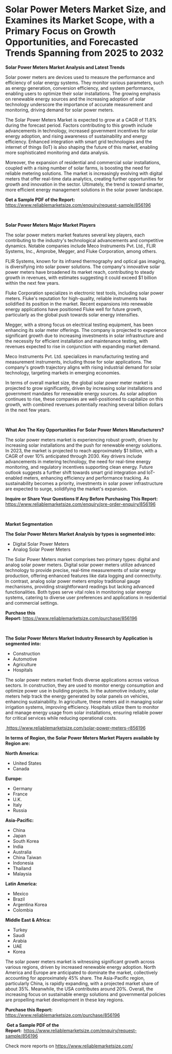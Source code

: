 <p><h1>Solar Power Meters Market Size, and Examines its Market Scope, with a Primary Focus on Growth Opportunities, and Forecasted Trends Spanning from 2025 to 2032</h1></p><p><strong>Solar Power Meters Market Analysis and Latest Trends</strong></p>
<p><p>Solar power meters are devices used to measure the performance and efficiency of solar energy systems. They monitor various parameters, such as energy generation, conversion efficiency, and system performance, enabling users to optimize their solar installations. The growing emphasis on renewable energy sources and the increasing adoption of solar technology underscore the importance of accurate measurement and monitoring, driving demand for solar power meters.</p><p>The Solar Power Meters Market is expected to grow at a CAGR of 11.8% during the forecast period. Factors contributing to this growth include advancements in technology, increased government incentives for solar energy adoption, and rising awareness of sustainability and energy efficiency. Enhanced integration with smart grid technologies and the internet of things (IoT) is also shaping the future of this market, enabling more sophisticated monitoring and data analysis.</p><p>Moreover, the expansion of residential and commercial solar installations, coupled with a rising number of solar farms, is boosting the need for reliable metering solutions. The market is increasingly evolving with digital meters that offer real-time data analytics, creating further opportunities for growth and innovation in the sector. Ultimately, the trend is toward smarter, more efficient energy management solutions in the solar power landscape.</p></p>
<p><strong>Get a Sample PDF of the Report:&nbsp;</strong> <a href="https://www.reliablemarketsize.com/enquiry/request-sample/856196?utm_campaign=3114&utm_medium=2&utm_source=Github&utm_content=ia&utm_term=08042025&utm_id=solar-power-meters">https://www.reliablemarketsize.com/enquiry/request-sample/856196</a></p>
<p>&nbsp;</p>
<p><strong>Solar Power Meters Major Market Players</strong></p>
<p><p>The solar power meters market features several key players, each contributing to the industry's technological advancements and competitive dynamics. Notable companies include Meco Instruments Pvt. Ltd., FLIR Systems, Inc., Amprobe, Megger, and Fluke Corporation, among others.</p><p>FLIR Systems, known for its infrared thermography and optical gas imaging, is diversifying into solar power solutions. The company's innovative solar power meters have broadened its market reach, contributing to steady growth in revenues, with estimates suggesting it could exceed $1 billion within the next few years.</p><p>Fluke Corporation specializes in electronic test tools, including solar power meters. Fluke's reputation for high-quality, reliable instruments has solidified its position in the market. Recent expansions into renewable energy applications have positioned Fluke well for future growth, particularly as the global push towards solar energy intensifies.</p><p>Megger, with a strong focus on electrical testing equipment, has been enhancing its solar meter offerings. The company is projected to experience significant growth due to increasing investments in solar infrastructure and the necessity for efficient installation and maintenance testing, with revenues expected to rise in conjunction with expanding market demand.</p><p>Meco Instruments Pvt. Ltd. specializes in manufacturing testing and measurement instruments, including those for solar applications. The company's growth trajectory aligns with rising industrial demand for solar technology, targeting markets in emerging economies.</p><p>In terms of overall market size, the global solar power meter market is projected to grow significantly, driven by increasing solar installations and government mandates for renewable energy sources. As solar adoption continues to rise, these companies are well-positioned to capitalize on this growth, with combined revenues potentially reaching several billion dollars in the next few years.</p></p>
<p>&nbsp;</p>
<p><strong>What Are The Key Opportunities For Solar Power Meters Manufacturers?</strong></p>
<p><p>The solar power meters market is experiencing robust growth, driven by increasing solar installations and the push for renewable energy solutions. In 2023, the market is projected to reach approximately $1 billion, with a CAGR of over 10% anticipated through 2030. Key drivers include advancements in metering technology, the need for real-time energy monitoring, and regulatory incentives supporting clean energy. Future outlook suggests a further shift towards smart grid integration and IoT-enabled meters, enhancing efficiency and performance tracking. As sustainability becomes a priority, investments in solar power infrastructure are expected to surge, solidifying the market's expansion.</p></p>
<p><strong>Inquire or Share Your Questions If Any Before Purchasing This Report:</strong> <a href="https://www.reliablemarketsize.com/enquiry/pre-order-enquiry/856196?utm_campaign=3114&utm_medium=2&utm_source=Github&utm_content=ia&utm_term=08042025&utm_id=solar-power-meters">https://www.reliablemarketsize.com/enquiry/pre-order-enquiry/856196</a></p>
<p>&nbsp;</p>
<p><strong>Market Segmentation</strong></p>
<p><strong>The Solar Power Meters Market Analysis by types is segmented into:</strong></p>
<p><ul><li>Digital Solar Power Meters</li><li>Analog Solar Power Meters</li></ul></p>
<p><p>The Solar Power Meters market comprises two primary types: digital and analog solar power meters. Digital solar power meters utilize advanced technology to provide precise, real-time measurements of solar energy production, offering enhanced features like data logging and connectivity. In contrast, analog solar power meters employ traditional gauge mechanisms, providing straightforward readings but lacking advanced functionalities. Both types serve vital roles in monitoring solar energy systems, catering to diverse user preferences and applications in residential and commercial settings.</p></p>
<p><strong>Purchase this Report:&nbsp;</strong><a href="https://www.reliablemarketsize.com/purchase/856196?utm_campaign=3114&utm_medium=2&utm_source=Github&utm_content=ia&utm_term=08042025&utm_id=solar-power-meters">https://www.reliablemarketsize.com/purchase/856196</a></p>
<p>&nbsp;</p>
<p><strong>The Solar Power Meters Market Industry Research by Application is segmented into:</strong></p>
<p><ul><li>Construction</li><li>Automotive</li><li>Agriculture</li><li>Hospitals</li></ul></p>
<p><p>The solar power meters market finds diverse applications across various sectors. In construction, they are used to monitor energy consumption and optimize power use in building projects. In the automotive industry, solar meters help track the energy generated by solar panels on vehicles, enhancing sustainability. In agriculture, these meters aid in managing solar irrigation systems, improving efficiency. Hospitals utilize them to monitor and manage energy usage from solar installations, ensuring reliable power for critical services while reducing operational costs.</p></p>
<p><a href="https://www.reliablemarketsize.com/solar-power-meters-r856196?utm_campaign=3114&utm_medium=2&utm_source=Github&utm_content=ia&utm_term=08042025&utm_id=solar-power-meters">&nbsp;https://www.reliablemarketsize.com/solar-power-meters-r856196</a></p>
<p><strong>In terms of Region, the Solar Power Meters Market Players available by Region are:</strong></p>
<p>
    <p> <strong> North America: </strong>
        <ul>
            <li>United States</li>
            <li>Canada</li>
        </ul>
        </p> 
    <p> <strong> Europe: </strong>
        <ul>
            <li>Germany</li>
            <li>France</li>
            <li>U.K.</li>
            <li>Italy</li>
            <li>Russia</li>
        </ul>
        </p> 
    <p> <strong> Asia-Pacific: </strong>
        <ul>
            <li>China</li>
            <li>Japan</li>
            <li>South Korea</li>
            <li>India</li>
            <li>Australia</li>
            <li>China Taiwan</li>
            <li>Indonesia</li>
            <li>Thailand</li>
            <li>Malaysia</li>
        </ul>
        </p> 
    <p> <strong> Latin America: </strong>
        <ul>
            <li>Mexico</li>
            <li>Brazil</li>
            <li>Argentina Korea</li>
            <li>Colombia</li>
        </ul>
        </p> 
    <p> <strong> Middle East & Africa: </strong>
        <ul>
            <li>Turkey</li>
            <li>Saudi</li>
            <li>Arabia</li>
            <li>UAE</li>
            <li>Korea</li>
        </ul>
    </p>
    </p>
<p><p>The solar power meters market is witnessing significant growth across various regions, driven by increased renewable energy adoption. North America and Europe are anticipated to dominate the market, collectively accounting for approximately 45% share. The Asia-Pacific region, particularly China, is rapidly expanding, with a projected market share of about 35%. Meanwhile, the USA contributes around 20%. Overall, the increasing focus on sustainable energy solutions and governmental policies are propelling market development in these key regions.</p></p>
<p><strong>Purchase this Report: </strong><a href="https://www.reliablemarketsize.com/purchase/856196?utm_campaign=3114&utm_medium=2&utm_source=Github&utm_content=ia&utm_term=08042025&utm_id=solar-power-meters">https://www.reliablemarketsize.com/purchase/856196</a></p>
<p>&nbsp;<strong>Get a Sample PDF of the Report:&nbsp;&nbsp;</strong><a href="https://www.reliablemarketsize.com/enquiry/request-sample/856196?utm_campaign=3114&utm_medium=2&utm_source=Github&utm_content=ia&utm_term=08042025&utm_id=solar-power-meters">https://www.reliablemarketsize.com/enquiry/request-sample/856196</a></p>
<p><strong></strong></p>
<p>Check more reports on <a href="https://www.reliablemarketsize.com/?utm_campaign=3114&utm_medium=2&utm_source=Github&utm_content=ia&utm_term=08042025&utm_id=solar-power-meters">https://www.reliablemarketsize.com/</a></p>